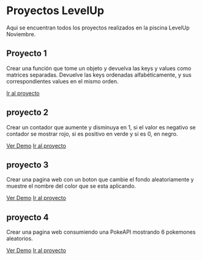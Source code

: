 # Proyectos LevelUp
Aqui se encuentran todos los proyectos realizados en la piscina LevelUp Noviembre.

## Proyecto 1
Crear una función que tome un objeto y devuelva las keys y values como matrices separadas. Devuelve las keys ordenadas alfabéticamente, y sus correspondientes values en el mismo orden.

[Ir al proyecto](proyecto_1)

## proyecto 2
Crear un contador que aumente y disminuya en 1, si el valor es negativo se contador se mostrar rojo, si es positivo en verde y si es 0, en negro.

[Ver Demo](http://)
[Ir al proyecto](proyecto_2)

## proyecto 3
Crear una pagina web con un boton que cambie el fondo aleatoriamente y muestre el nombre del color que se esta aplicando.

[Ver Demo](http://)
[Ir al proyecto](proyecto_3)

## proyecto 4
Crear una pagina web consumiendo una PokeAPI mostrando 6 pokemones aleatorios.

[Ver Demo](http://)
[Ir al proyecto](proyecto_4)